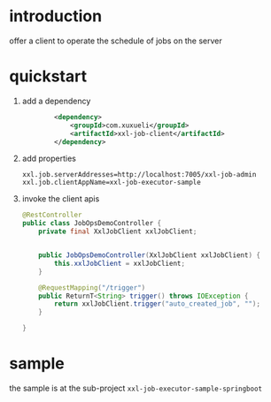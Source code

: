 # introduction
offer a client to operate the schedule of jobs on the server

# quickstart
1. add a dependency
    ```xml
            <dependency>
                <groupId>com.xuxueli</groupId>
                <artifactId>xxl-job-client</artifactId>
            </dependency>
    ```
2. add properties
    ```text
    xxl.job.serverAddresses=http://localhost:7005/xxl-job-admin
    xxl.job.clientAppName=xxl-job-executor-sample
    ```
3. invoke the client apis
    ```java
    @RestController
    public class JobOpsDemoController {
        private final XxlJobClient xxlJobClient;
    
    
        public JobOpsDemoController(XxlJobClient xxlJobClient) {
            this.xxlJobClient = xxlJobClient;
        }
    
        @RequestMapping("/trigger")
        public ReturnT<String> trigger() throws IOException {
            return xxlJobClient.trigger("auto_created_job", "");
        }
    
    }
    ```

# sample
the sample is at the sub-project `xxl-job-executor-sample-springboot`